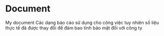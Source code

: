 # Document
My document
Các dạng báo cáo sử dụng cho công việc tuy nhiên số liệu thực tế đã được thay đổi để đảm bao tính bảo mật đối với công ty
